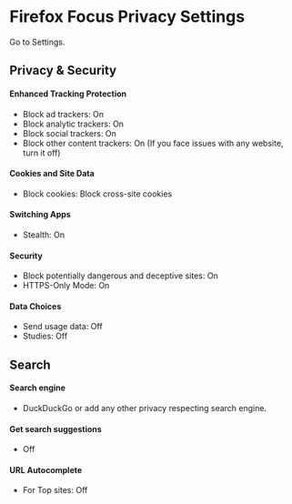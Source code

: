 # Firefox Focus Privacy Settings

Go to Settings.



## Privacy & Security

#### Enhanced Tracking Protection
- Block ad trackers: On
- Block analytic trackers: On
- Block social trackers: On
- Block other content trackers: On (If you face issues with any website, turn it off)

#### Cookies and Site Data
- Block cookies: Block cross-site cookies

#### Switching Apps
- Stealth: On

#### Security
- Block potentially dangerous and deceptive sites: On
- HTTPS-Only Mode: On

#### Data Choices
- Send usage data: Off
- Studies: Off



## Search

#### Search engine
- DuckDuckGo or add any other privacy respecting search engine.

#### Get search suggestions
- Off

#### URL Autocomplete
- For Top sites: Off
